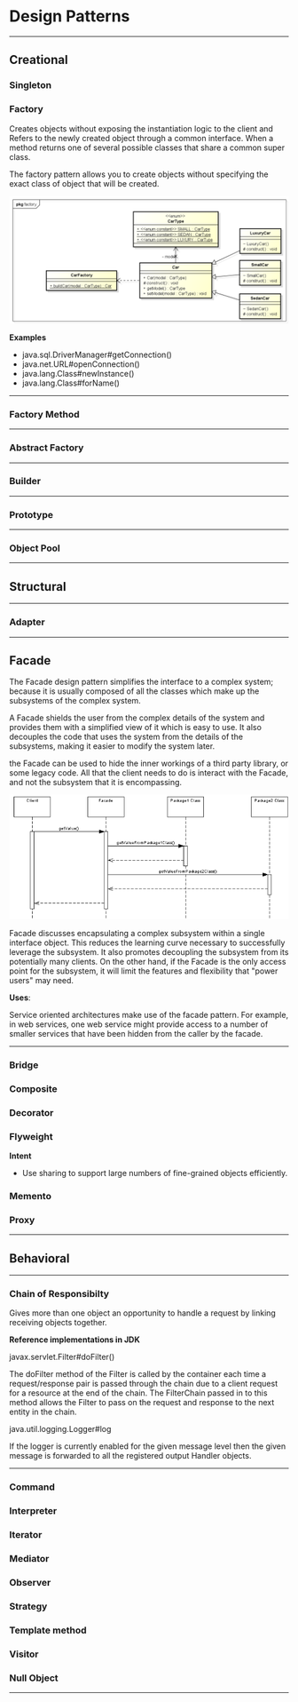 # Design Patterns
---

## Creational

### Singleton

### Factory

Creates objects without exposing the instantiation logic to the client and Refers to the newly created object through a common interface. When a method returns one of several possible classes that share a common super class.

The factory pattern allows you to create objects without specifying the exact class of object that will be created.

![factory](./_image/class_diagram_of_factory_pattern_in_java1.png)

**Examples**

- java.sql.DriverManager#getConnection()
- java.net.URL#openConnection()
- java.lang.Class#newInstance()
- java.lang.Class#forName()

---

### Factory Method

---
### Abstract Factory

---
### Builder

---
### Prototype

---
### Object Pool


---

## Structural 
---

### Adapter

---

## Facade

The Facade design pattern simplifies the interface to a complex system; because it is usually composed of all the classes which make up the subsystems of the complex system.

A Facade shields the user from the complex details of the system and provides them with a simplified view of it which is easy to use. It also decouples the code that uses the system from the details of the subsystems, making it easier to modify the system later.

the Facade can be used to hide the inner workings of a third party library, or some legacy code. All that the client needs to do is interact with the Facade, and not the subsystem that it is encompassing.

![facade_seq.PNG](./_image/facade_seq.PNG)

Facade discusses encapsulating a complex subsystem within a single interface object. This reduces the learning curve necessary to successfully leverage the subsystem. It also promotes decoupling the subsystem from its potentially many clients. On the other hand, if the Facade is the only access point for the subsystem, it will limit the features and flexibility that "power users" may need.



**Uses**:

Service oriented architectures make use of the facade pattern. For example, in web services, one web service might provide access to a number of smaller services that have been hidden from the caller by the facade.



---
### Bridge

### Composite

### Decorator

### Flyweight

**Intent**

- Use sharing to support large numbers of fine-grained objects efficiently.


### Memento

### Proxy


---

## Behavioral
---

### Chain of Responsibilty

Gives more than one object an opportunity to handle a request by linking receiving objects together.

**Reference implementations in JDK**

javax.servlet.Filter#doFilter()

The doFilter method of the Filter is called by the container each time a request/response pair is passed through the chain due to a client request for a resource at the end of the chain. The FilterChain passed in to this method allows the Filter to pass on the request and response to the next entity in the chain.

java.util.logging.Logger#log

If the logger is currently enabled for the given message level then the given message is forwarded to all the registered output Handler objects.

---
### Command

### Interpreter

### Iterator

### Mediator

### Observer

### Strategy

### Template method

### Visitor

### Null Object

---
